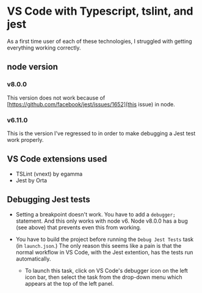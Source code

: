 # VS Code with Typescript, tslint, and jest

As a first time user of each of these technologies, I struggled with getting
everything working correctly.

## node version
### v8.0.0
This version does not work because of
[https://github.com/facebook/jest/issues/1652](this issue) in node.

### v6.11.0
This is the version I've regressed to in order to make debugging a Jest test
work properly.

## VS Code extensions used
- TSLint (vnext) by egamma
- Jest by Orta

## Debugging Jest tests
- Setting a breakpoint doesn't work. You have to add a `debugger;` statement.
And this only works with node v6. Node v8.0.0 has a bug (see above) that
prevents even this from working.

- You have to build the project before running the `Debug Jest Tests` task (in
  `launch.json`.) The only reason this seems like a pain is that the normal
  workflow in VS Code, with the Jest extention, has the tests run automatically.
  - To launch this task, click on VS Code's debugger icon on the left icon bar,
    then select the task from the drop-down menu which appears at the top of the
    left panel.

